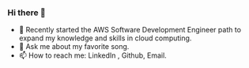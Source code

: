 ### Hi there 👋
- 🌱 Recently started the AWS Software Development Engineer path to expand my knowledge and skills in cloud computing.
- 💬 Ask me about my favorite song.
- 📫 How to reach me: LinkedIn , Github, Email.
